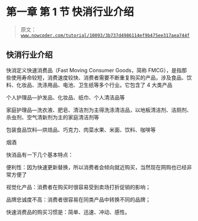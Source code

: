 # 第一章 第 1 节 快消行业介绍

> 原文：[`www.nowcoder.com/tutorial/10093/3b737d4986114ef9b475ee317aea744f`](https://www.nowcoder.com/tutorial/10093/3b737d4986114ef9b475ee317aea744f)

## 快消行业介绍

快消定义快速消费品（Fast Moving Consumer Goods，简称 FMCG），是指那些使用寿命较短，消费速度较快、消费者需要不断重复购买的产品，涉及食品、饮料、化妆品、洗涤用品、电池、卫生纸等多个行业。它包含了 4 大类产品

个人护理品—护发品、化妆品、纸巾、个人清洁品等

家庭护理品—洗衣液、肥皂、清洁剂为主得洗涤清洁品，以地板清洁剂、洁厕剂、杀虫剂、空气清新剂为主的家庭清洁剂等

包装食品饮料—烘焙品、巧克力、肉菜水果、米面、饮料、咖啡等

烟酒

快消品有一下几个基本特点：

便利性：因为快速更新替换，所以消费者会倾向就近购买，当然现在网购也已经非常方便了

视觉化产品：消费者在购买时很容易受到卖场打折促销的影响；

品牌忠诚度不高：消费者很容易在同类产品中转换不同的品牌；

快速消费品的购买习惯是：简单、迅速、冲动、感性。